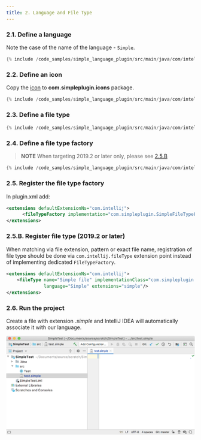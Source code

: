 ```yaml
---
title: 2. Language and File Type
---
```



### 2.1. Define a language

Note the case of the name of the language - `Simple`.

```java
{% include /code_samples/simple_language_plugin/src/main/java/com/intellij/sdk/language/SimpleLanguage.java %}
```

### 2.2. Define an icon

Copy the
[icon](https://raw.githubusercontent.com/JetBrains/intellij-sdk-docs/master/code_samples/simple_language_plugin/src/main/resources/icons/jar-gray.png)
to **com.simpleplugin.icons** package.

```java
{% include /code_samples/simple_language_plugin/src/main/java/com/intellij/sdk/language/SimpleIcons.java %}
```

### 2.3. Define a file type

```java
{% include /code_samples/simple_language_plugin/src/main/java/com/intellij/sdk/language/SimpleFileType.java %}
```

### 2.4. Define a file type factory

> **NOTE** When targeting 2019.2 or later only, please see [2.5.B](#b-register-file-type-20192-or-later)

```java
{% include /code_samples/simple_language_plugin/src/main/java/com/intellij/sdk/language/SimpleFileTypeFactory.java %}
```

### 2.5. Register the file type factory

In plugin.xml add:

```xml
<extensions defaultExtensionNs="com.intellij">
      <fileTypeFactory implementation="com.simpleplugin.SimpleFileTypeFactory"/>
</extensions>
```

### 2.5.B. Register file type (2019.2 or later)

When matching via file extension, pattern or exact file name, registration of file type should be done via `com.intellij.fileType` extension point instead of implementing dedicated `FileTypeFactory`. 

```xml
<extensions defaultExtensionNs="com.intellij">
    <fileType name="Simple file" implementationClass="com.simpleplugin.SimpleFileType" fieldName="INSTANCE" 
              language="Simple" extensions="simple"/>
</extensions>
```

### 2.6. Run the project

Create a file with extension *.simple*
and IntelliJ IDEA will automatically associate it with our language.

![File Type Factory](img/file_type_factory.png)
